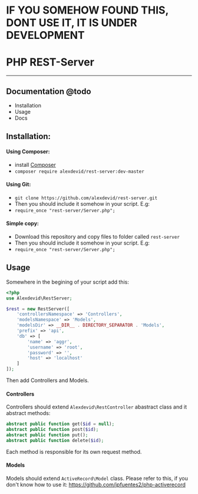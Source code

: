 # IF YOU SOMEHOW FOUND THIS, DONT USE IT, IT IS UNDER DEVELOPMENT

# PHP REST-Server
---
## Documentation @todo
* Installation
* Usage
* Docs

## Installation:
#### Using Composer:
* install [Composer](https://getcomposer.org/)
* ```composer require alexdevid/rest-server:dev-master```

#### Using Git:
* ```git clone https://github.com/alexdevid/rest-server.git```
* Then you should include it somehow in your script. E.g:
* ```require_once "rest-server/Server.php";```

#### Simple copy:
* Download this repository and copy files to folder called ```rest-server```
* Then you should include it somehow in your script. E.g:
* ```require_once "rest-server/Server.php";```

## Usage
Somewhere in the begining of your script add this:
```php
<?php
use Alexdevid\RestServer;

$rest = new RestServer([
	'controllersNamespace' => 'Controllers',
	'modelsNamespace' => 'Models',
	'modelsDir' => __DIR__ . DIRECTORY_SEPARATOR . 'Models',
	'prefix' => 'api',
	'db' => [
		'name' => 'aggr',
		'username' => 'root',
		'password' => '',
		'host' => 'localhost'
	]
]);
```

Then add Controllers and Models.

#### Controllers
Controllers should extend ```Alexdevid\RestController``` abastract class and it abstract methods:
```php
abstract public function get($id = null);
abstract public function post($id);
abstract public function put();
abstract public function delete($id);
```
Each method is responsible for its own request method.

#### Models
Models should extend ```ActiveRecord\Model``` class.
Please refer to this, if you don't know how to use it: https://github.com/jpfuentes2/php-activerecord